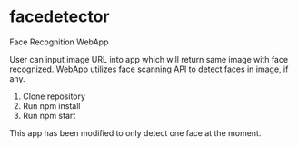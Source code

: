 # facedetector
Face Recognition WebApp

User can input image URL into app which will return same image with face recognized. WebApp utilizes face scanning API
to detect faces in image, if any.

1. Clone repository
2. Run npm install
3. Run npm start

This app has been modified to only detect one face at the moment.
